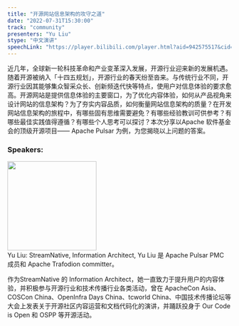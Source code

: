 ```yaml
---
title: "开源网站信息架构的攻守之道"
date: "2022-07-31T15:30:00"
track: "community"
presenters: "Yu Liu"
stype: "中文演讲"
speechLink: "https://player.bilibili.com/player.html?aid=942575517&cid=817760221&page=1"
---
```

近几年，全球新一轮科技革命和产业变革深入发展，开源行业迎来新的发展机遇。随着开源被纳入「十四五规划」，开源行业的春天纷至沓来。与传统行业不同，开源行业因其能够集众智采众长、创新频迭代快等特点，使用户对信息体验的要求愈高。开源网站是提供信息体验的主要窗口，为了优化内容体验，如何从产品视角来设计网站的信息架构？为了夯实内容品质，如何衡量网站信息架构的质量？在开发网站信息架构的旅程中，有哪些固有思维需要避免？有哪些经验教训可供参考？有哪些最佳实践值得遵循？有哪些个人思考可以探讨？本次分享以Apache 软件基金会的顶级开源项目—— Apache Pulsar 为例，为您揭晓以上问题的答案。
 ### Speakers: 
 <img src="images/speaker/1095.png" width="200" /><br>Yu Liu: StreamNative, Information Architect, Yu Liu 是 Apache Pulsar PMC 成员和 Apache Trafodion committer。

作为StreamNative 的 Information Architect，她一直致力于提升用户的内容体验，并积极参与开源行业和技术传播行业各类活动，曾在 ApacheCon Asia、COSCon China、OpenInfra Days China、tcworld China、中国技术传播论坛等大会上发表关于开源社区内容运营和文档代码化的演讲，并踊跃投身于 Our Code is Open 和 OSPP 等开源活动。

 